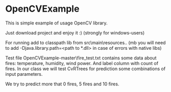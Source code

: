 # OpenCVExample
This is simple example of usage OpenCV library.

Just download project and enjoy it :) (strongly for windows-users)

For running add to classpath lib from src\main\resources\..
(mb you will need to add -Djava.library.path=<path to *.dll> in case of errors with native libs)

Test file OpenCVExample-master\fire_test.txt contains some data about fires: temperature, humidity, wind power. 
And label column with count of fires. 
In our class we will test CvRTrees for prediction some combinations of input parameters.

We try to predict more that 0 fires, 5 fires and 10 fires.
